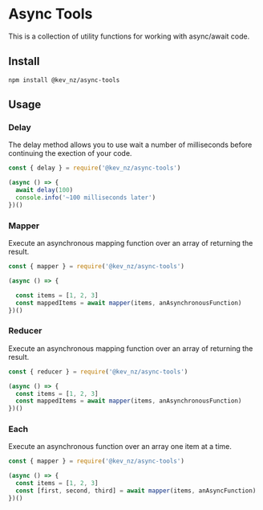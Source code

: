 # Async Tools

This is a collection of utility functions for working with async/await code.

## Install

```
npm install @kev_nz/async-tools
```

## Usage

### Delay

The delay method allows you to use wait a number of milliseconds before continuing the exection of your code.

```javascript
const { delay } = require('@kev_nz/async-tools')

(async () => {
  await delay(100)
  console.info('~100 milliseconds later')
})()

```

### Mapper

Execute an asynchronous mapping function over an array of returning the result.

```javascript
const { mapper } = require('@kev_nz/async-tools')

(async () => {

  const items = [1, 2, 3]
  const mappedItems = await mapper(items, anAsynchronousFunction)
})()
```

### Reducer

Execute an asynchronous mapping function over an array of returning the result.

```javascript
const { reducer } = require('@kev_nz/async-tools')

(async () => {
  const items = [1, 2, 3]
  const mappedItems = await mapper(items, anAsynchronousFunction)
})()
```

### Each

Execute an asynchronous function over an array one item at a time.

```javascript
const { mapper } = require('@kev_nz/async-tools')

(async () => {
  const items = [1, 2, 3]
  const [first, second, third] = await mapper(items, anAsyncFunction)
})()
```